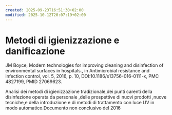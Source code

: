 ```yaml
---
created: 2025-09-23T16:51:30+02:00
modified: 2025-10-12T20:07:19+02:00
---
```


# Metodi di igienizzazione e danificazione

JM Boyce, Modern technologies for improving cleaning and disinfection of environmental surfaces in hospitals., in Antimicrobial resistance and infection control, vol. 5, 2016, p. 10, DOI:10.1186/s13756-016-0111-x, PMC 4827199, PMID 27069623.

Analisi dei metodi di igienizzazione tradizionale,dei punti carenti della disinfezione operata da personale ,delle prospettive di nuovi prodotti ,nuove tecniche,e della introduzione e di metodi di trattamento con luce UV in modo automatico.Documento non conclusivo del 2016
